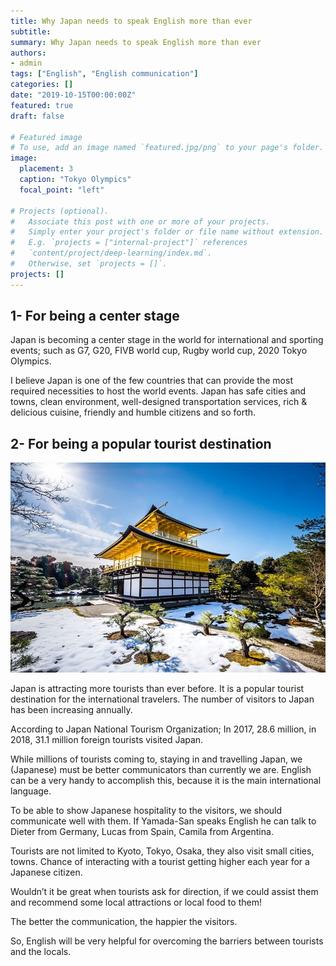 ```yaml
---
title: Why Japan needs to speak English more than ever
subtitle: 
summary: Why Japan needs to speak English more than ever
authors:
- admin
tags: ["English", "English communication"]
categories: []
date: "2019-10-15T00:00:00Z"
featured: true
draft: false

# Featured image
# To use, add an image named `featured.jpg/png` to your page's folder. 
image:
  placement: 3
  caption: "Tokyo Olympics"
  focal_point: "left"

# Projects (optional).
#   Associate this post with one or more of your projects.
#   Simply enter your project's folder or file name without extension.
#   E.g. `projects = ["internal-project"]` references 
#   `content/project/deep-learning/index.md`.
#   Otherwise, set `projects = []`.
projects: []
---
```


## 1- For being a center stage

Japan is becoming a center stage in the world for international and sporting events; such as G7, G20, FIVB world cup, Rugby world cup, 2020 Tokyo Olympics. 

I believe Japan is one of the few countries that can provide the most required necessities to host the world events. Japan has safe cities and towns, clean environment, well-designed transportation services, rich & delicious cuisine, friendly and humble citizens and so forth.

## 2- For being a popular tourist destination

![Kinkaku-ji Temple](./kinkakuji.jpg)

Japan is attracting more tourists than ever before. It is a popular tourist destination for the international travelers. The number of visitors to Japan has been increasing annually.

According to Japan National Tourism Organization; In 2017, 28.6 million, in 2018, 31.1 million foreign tourists visited Japan.

While millions of tourists coming to, staying in and travelling Japan, we (Japanese) must be better communicators than currently we are. English can be a very handy to accomplish this, because it is the main international language.

To be able to show Japanese hospitality to the visitors, we should communicate well with them. If Yamada-San speaks English he can talk to Dieter from Germany, Lucas from Spain, Camila from Argentina.

Tourists are not limited to Kyoto, Tokyo, Osaka, they also visit small cities, towns. Chance of interacting with a tourist getting higher each year for a Japanese citizen.

Wouldn’t it be great when tourists ask for direction, if we could assist them and recommend some local attractions or local food to them!

The better the communication, the happier the visitors.

So, English will be very helpful for overcoming the barriers between tourists and the locals.



